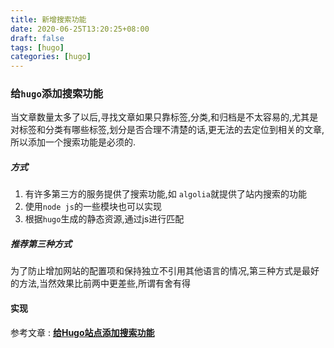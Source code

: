 ```yaml
---
title: 新增搜索功能
date: 2020-06-25T13:20:25+08:00
draft: false
tags: [hugo]
categories: [hugo]
---
```


### 给`hugo`添加搜索功能

当文章数量太多了以后,寻找文章如果只靠标签,分类,和归档是不太容易的,尤其是对标签和分类有哪些标签,划分是否合理不清楚的话,更无法的去定位到相关的文章,所以添加一个搜索功能是必须的.

##### 方式

1. 有许多第三方的服务提供了搜索功能,如 `algolia`就提供了站内搜索的功能
2. 使用`node js`的一些模块也可以实现
3. 根据`hugo`生成的静态资源,通过js进行匹配

##### 推荐第三种方式

为了防止增加网站的配置项和保持独立不引用其他语言的情况,第三种方式是最好的方法,当然效果比前两中更差些,所谓有舍有得

#### 实现

参考文章 : **[给Hugo站点添加搜索功能](https://studygolang.com/articles/27141?fr=sidebar)**



